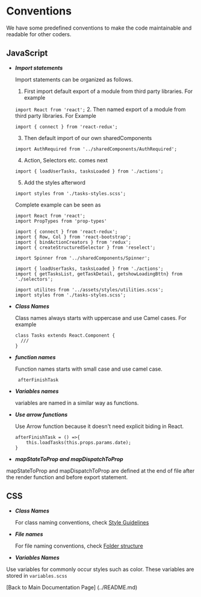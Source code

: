 # Conventions
We have some predefined conventions to make the code maintainable and readable for other coders.  

## JavaScript

- ***Import statements***

  Import statements can be organized as follows.

  1. First import default export of a module from third party libraries. For example

   `import React from 'react';`
  2. Then named export of a module from third party libraries. For Example

    `import { connect } from 'react-redux';`

  3. Then default import of our own sharedComponents

    `import AuthRequired from '../sharedComponents/AuthRequired';`

  4. Action, Selectors etc. comes next

  `import { loadUserTasks, tasksLoaded } from './actions';`

  5. Add the styles afterword

  `import styles from './tasks-styles.scss';`

  Complete example can be seen as

  ```
  import React from 'react';
  import PropTypes from 'prop-types'

  import { connect } from 'react-redux';
  import { Row, Col } from 'react-bootstrap';
  import { bindActionCreators } from 'redux';
  import { createStructuredSelector } from 'reselect';

  import Spinner from '../sharedComponents/Spinner';

  import { loadUserTasks, tasksLoaded } from './actions';
  import { getTasksList, getTaskDetail, getshowLoadingBttn} from './selectors';

  import utilites from '../assets/styles/utilities.scss';
  import styles from './tasks-styles.scss';
  ```

- ***Class Names***

  Class names always starts with uppercase and use Camel cases. For example

  ```
  class Tasks extends React.Component {
    ///
  }
  ```

- ***function names***

   Function names starts with small case and use camel case.

   ```
    afterFinishTask
   ```
- ***Variables names***

  variables are named in a similar way as functions.

- ***Use arrow functions***

  Use Arrow function because it doesn't need explicit biding in React.

    ```
    afterFinishTask = () =>{
        this.loadTasks(this.props.params.date);
    }
    ```

- ***mapStateToProp and mapDispatchToProp***

 mapStateToProp and mapDispatchToProp are defined at the end of file after the render function and before export statement.


## CSS


- ***Class Names***

  For class naming conventions, check [Style Guidelines](docs/stylesGuidelines.md)

- ***File names***

  For file naming conventions, check [Folder structure](docs/folderstructure.md)

- ***Variables Names***

 Use variables for commonly occur styles such as color. These variables are stored in `variables.scss`


 [Back to Main Documentation Page] (../README.md)
